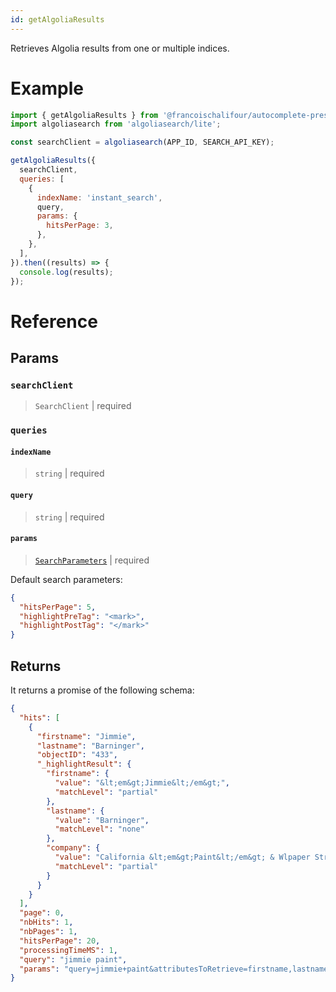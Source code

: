 ```yaml
---
id: getAlgoliaResults
---
```


Retrieves Algolia results from one or multiple indices.

# Example

```js
import { getAlgoliaResults } from '@francoischalifour/autocomplete-preset-algolia';
import algoliasearch from 'algoliasearch/lite';

const searchClient = algoliasearch(APP_ID, SEARCH_API_KEY);

getAlgoliaResults({
  searchClient,
  queries: [
    {
      indexName: 'instant_search',
      query,
      params: {
        hitsPerPage: 3,
      },
    },
  ],
}).then((results) => {
  console.log(results);
});
```

# Reference

## Params

### `searchClient`

> `SearchClient` | required

### `queries`

#### `indexName`

> `string` | required

#### `query`

> `string` | required

#### `params`

> [`SearchParameters`](https://www.algolia.com/doc/api-reference/search-api-parameters/) | required

Default search parameters:

```json
{
  "hitsPerPage": 5,
  "highlightPreTag": "<mark>",
  "highlightPostTag": "</mark>"
}
```

## Returns

It returns a promise of the following schema:

```json
{
  "hits": [
    {
      "firstname": "Jimmie",
      "lastname": "Barninger",
      "objectID": "433",
      "_highlightResult": {
        "firstname": {
          "value": "&lt;em&gt;Jimmie&lt;/em&gt;",
          "matchLevel": "partial"
        },
        "lastname": {
          "value": "Barninger",
          "matchLevel": "none"
        },
        "company": {
          "value": "California &lt;em&gt;Paint&lt;/em&gt; & Wlpaper Str",
          "matchLevel": "partial"
        }
      }
    }
  ],
  "page": 0,
  "nbHits": 1,
  "nbPages": 1,
  "hitsPerPage": 20,
  "processingTimeMS": 1,
  "query": "jimmie paint",
  "params": "query=jimmie+paint&attributesToRetrieve=firstname,lastname&hitsPerPage=50"
}
```

